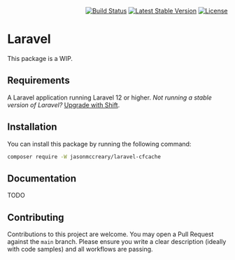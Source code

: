 <p align="right">
    <a href="https://github.com/jasonmccreary/laravel-cfcache/actions"><img src="https://github.com/jasonmccreary/laravel-cfcache/workflows/Build/badge.svg" alt="Build Status"></a>
    <a href="https://packagist.org/packages/jasonmccreary/laravel-cfcache"><img src="https://poser.pugx.org/jasonmccreary/laravel-cfcache/v/stable.svg" alt="Latest Stable Version"></a>
    <a href="https://github.com/badges/poser/blob/master/LICENSE"><img src="https://poser.pugx.org/jasonmccreary/laravel-cfcache/license.svg" alt="License"></a>
</p>

# Laravel
This package is a WIP.


## Requirements
A Laravel application running Laravel 12 or higher. _Not running a stable version of Laravel?_ [Upgrade with Shift](https://laravelshift.com). 


## Installation
You can install this package by running the following command:

```sh
composer require -W jasonmccreary/laravel-cfcache
```


## Documentation
TODO


## Contributing
Contributions to this project are welcome. You may open a Pull Request against the `main` branch. Please ensure you write a clear description (ideally with code samples) and all workflows are passing.




